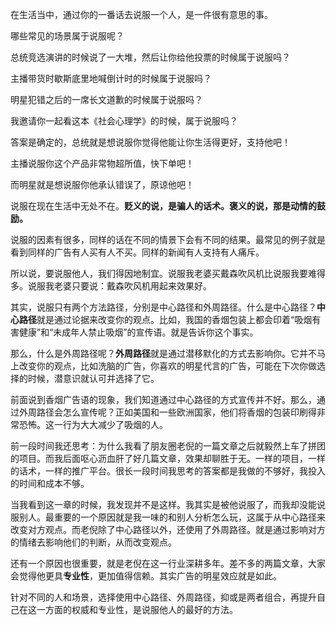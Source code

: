 ﻿---
Title: 《社会心理学》-怎样说服他人？
date: 2021-08-16
Tags:
    - "说服"
    - "中心路径"
    - "外周路径"
categories: ["books"]
---

在生活当中，通过你的一番话去说服一个人，是一件很有意思的事。

哪些常见的场景属于说服呢？

总统竞选演讲的时候说了一大堆，然后让你给他投票的时候属于说服吗？

主播带货时歇斯底里地喊倒计时的时候属于说服吗？

明星犯错之后的一席长文道歉的时候属于说服吗？

我邀请你一起看这本《社会心理学》的时候，属于说服吗？

答案是确定的，总统就是想说服你觉得他能让你生活得更好，支持他吧！

主播说服你这个产品非常物超所值，快下单吧！

而明星就是想说服你他承认错误了，原谅他吧！

说服在现在生活中无处不在。**贬义的说，是骗人的话术。褒义的说，那是动情的鼓励。**

说服的因素有很多，同样的话在不同的情景下会有不同的结果。最常见的例子就是看到同样的广告有人买有人不买。同样的新闻有人支持有人痛斥。

所以说，要说服他人，我们得因地制宜。说服我老婆买戴森吹风机比说服我要难得多。说服我老婆只要说：戴森吹风机用起来效果好。

其实，说服只有两个方法路径，分别是中心路径和外周路径。什么是中心路径？**中心路径**就是通过论据来改变你的观点。比如，我国的香烟包装上都会印着“吸烟有害健康”和“未成年人禁止吸烟”的宣传语。就是告诉你这个事实。

那么，什么是外周路径呢？**外周路径**就是通过潜移默化的方式去影响你。它并不马上改变你的观点，比如洗脑的广告，你喜欢的明星代言的广告，可能在下次你做选择的时候，潜意识就认可并选择了它。

前面说到香烟广告语的现象，我们知道通过中心路径的方式宣传并不好。那么，通过外周路径会怎么宣传呢？正如美国和一些欧洲国家，他们将香烟的包装印刷得非常恐怖。这一行为大大减少了吸烟的人。

前一段时间我还思考：为什么我看了朋友圈老倪的一篇文章之后就毅然上车了拼团的项目。而我后面呕心沥血肝了好几篇文章，效果却聊胜于无。一样的项目，一样的话术，一样的推广平台。很长一段时间我思考的答案都是我做的不够好，我投入的时间和成本不够。

当我看到这一章的时候，我发现并不是这样。我其实是被他说服了，而我却没能说服别人。最重要的一个原因就是我一味的和别人分析怎么玩，这属于从中心路径来改变对方观点。而老倪除了中心路径以外，还使用了外周路径。就是通过影响对方的情绪去影响他们的判断，从而改变观点。

还有一个原因也很重要，就是老倪在这一行业深耕多年。差不多的两篇文章，大家会觉得他更具**专业性**，更加值得信赖。其实广告的明星效应就是如此。

针对不同的人和场景，选择使用中心路径、外周路径，抑或是两者组合，再提升自己在这一方面的权威和专业性，是说服他人的最好的方法。